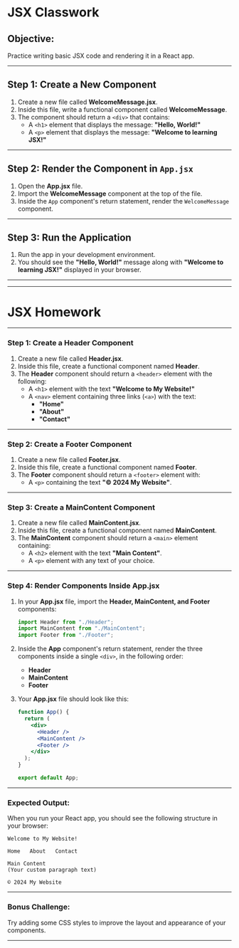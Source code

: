 # JSX Classwork

## Objective:

Practice writing basic JSX code and rendering it in a React app.

---

## Step 1: Create a New Component

1. Create a new file called **WelcomeMessage.jsx**.
2. Inside this file, write a functional component called **WelcomeMessage**.
3. The component should return a `<div>` that contains:
   - A `<h1>` element that displays the message: **"Hello, World!"**
   - A `<p>` element that displays the message: **"Welcome to learning JSX!"**

---

## Step 2: Render the Component in `App.jsx`

1. Open the **App.jsx** file.
2. Import the **WelcomeMessage** component at the top of the file.
3. Inside the `App` component's return statement, render the `WelcomeMessage` component.

---

## Step 3: Run the Application

1. Run the app in your development environment.
2. You should see the **"Hello, World!"** message along with **"Welcome to learning JSX!"** displayed in your browser.

---

---

# JSX Homework

---

### Step 1: Create a Header Component

1. Create a new file called **Header.jsx**.
2. Inside this file, create a functional component named **Header**.
3. The **Header** component should return a `<header>` element with the following:
   - A `<h1>` element with the text **"Welcome to My Website!"**
   - A `<nav>` element containing three links (`<a>`) with the text:
     - **"Home"**
     - **"About"**
     - **"Contact"**

---

### Step 2: Create a Footer Component

1. Create a new file called **Footer.jsx**.
2. Inside this file, create a functional component named **Footer**.
3. The **Footer** component should return a `<footer>` element with:
   - A `<p>` containing the text **"© 2024 My Website"**.

---

### Step 3: Create a MainContent Component

1. Create a new file called **MainContent.jsx**.
2. Inside this file, create a functional component named **MainContent**.
3. The **MainContent** component should return a `<main>` element containing:
   - A `<h2>` element with the text **"Main Content"**.
   - A `<p>` element with any text of your choice.

---

### Step 4: Render Components Inside App.jsx

1. In your **App.jsx** file, import the **Header, MainContent, and Footer** components:

   ```jsx
   import Header from "./Header";
   import MainContent from "./MainContent";
   import Footer from "./Footer";
   ```

2. Inside the **App** component's return statement, render the three components inside a single `<div>`, in the following order:

   - **Header**
   - **MainContent**
   - **Footer**

3. Your **App.jsx** file should look like this:

   ```jsx
   function App() {
     return (
       <div>
         <Header />
         <MainContent />
         <Footer />
       </div>
     );
   }

   export default App;
   ```

---

### Expected Output:

When you run your React app, you should see the following structure in your browser:

```
Welcome to My Website!

Home   About   Contact

Main Content
(Your custom paragraph text)

© 2024 My Website
```

---

### Bonus Challenge:

Try adding some CSS styles to improve the layout and appearance of your components.

---
